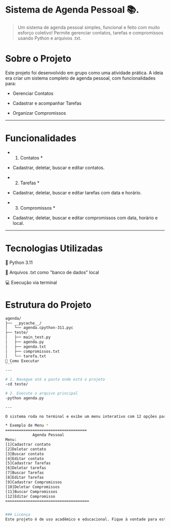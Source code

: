 # Sistema de Agenda Pessoal 📚.

> Um sistema de agenda pessoal simples, funcional e feito com muito esforço coletivo!
>Permite gerenciar contatos, tarefas e compromissos usando Python e arquivos .txt.
> 
# Sobre o Projeto
Este projeto foi desenvolvido em grupo como uma atividade prática. A ideia era criar um sistema completo de agenda pessoal, com funcionalidades para:

- Gerenciar Contatos

- Cadastrar e acompanhar Tarefas

- Organizar Compromissos

---

# Funcionalidades

* 1. Contatos * 

- Cadastrar, deletar, buscar e editar contatos.

* 2. Tarefas *

- Cadastrar, deletar, buscar e editar tarefas com data e horário.

* 3. Compromissos *
 
- Cadastrar, deletar, buscar e editar compromissos com data, horário e local.
  
 --- 
 
# Tecnologias Utilizadas
🐍 Python 3.11

📂 Arquivos .txt como "banco de dados" local

💻 Execução via terminal

# Estrutura do Projeto

```bash
agenda/
├── __pycache__/
│   └── agenda.cpython-311.pyc
├── teste/
│   ├── main_test.py
│   ├── agenda.py
│   ├── agenda.txt
│   ├── compromissos.txt
│   └── tarefa.txt
🚀 Como Executar
´´´
---

# 1. Navegue até a pasta onde está o projeto
-cd teste/

# 2. Execute o arquivo principal
-python agenda.py

---

O sistema roda no terminal e exibe um menu interativo com 12 opções para você gerenciar sua agenda. 🧭

* Exemplo de Menu *
====================================
            Agenda Pessoal
Menu:
[1]Cadastrar contato
[2]Deletar contato
[3]Buscar contato 
[4]Editar contato             
[5]Cadastrar Tarefas
[6]Deletar tarefas 
[7]Buscar Tarefas
[8]Editar Tarefas            
[9]Cadastrar Compromissos
[10]Deletar Compromissos
[11]Buscar Compromissos
[12]Editar Compromisso
=====================================


### Licença
Este projeto é de uso acadêmico e educacional. Fique à vontade para estudar e adaptar! 
